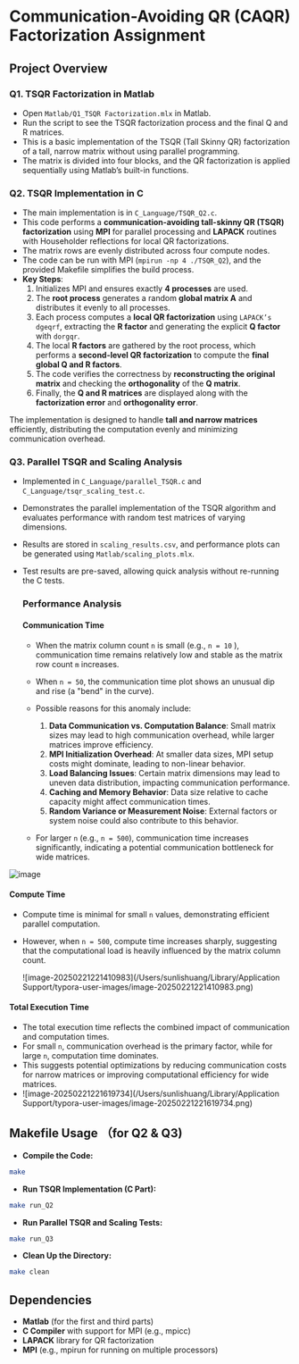 # Communication-Avoiding QR (CAQR) Factorization Assignment



## Project Overview

### Q1. TSQR Factorization in Matlab
- Open `Matlab/Q1_TSQR Factorization.mlx` in Matlab.
- Run the script to see the TSQR factorization process and the final Q and R matrices.
- This is a basic implementation of the TSQR (Tall Skinny QR) factorization of a tall, narrow matrix without using parallel programming.
- The matrix is divided into four blocks, and the QR factorization is applied sequentially using Matlab’s built-in functions.

### Q2. TSQR Implementation in C
- The main implementation is in `C_Language/TSQR_Q2.c`.
- This code performs a **communication-avoiding tall-skinny QR (TSQR) factorization** using **MPI** for parallel processing and **LAPACK** routines  with Householder reflections for local QR factorizations.
- The matrix rows are evenly distributed across four compute nodes.
- The code can be run with MPI (`mpirun -np 4 ./TSQR_Q2`), and the provided Makefile simplifies the build process.
- **Key Steps**:
  1. Initializes MPI and ensures exactly **4 processes** are used.
  2. The **root process** generates a random **global matrix A** and distributes it evenly to all processes.
  3. Each process computes a **local QR factorization** using `LAPACK’s dgeqrf`, extracting the **R factor** and generating the explicit **Q factor** with `dorgqr`.
  4. The local **R factors** are gathered by the root process, which performs a **second-level QR factorization** to compute the **final global Q and R factors**.
  5. The code verifies the correctness by **reconstructing the original matrix** and checking the **orthogonality** of the **Q matrix**.
  6. Finally, the **Q and R matrices** are displayed along with the **factorization error** and **orthogonality error**.

The implementation is designed to handle **tall and narrow matrices** efficiently, distributing the computation evenly and minimizing communication overhead.



### Q3. Parallel TSQR and Scaling Analysis

- Implemented in `C_Language/parallel_TSQR.c` and `C_Language/tsqr_scaling_test.c`.

- Demonstrates the parallel implementation of the TSQR algorithm and evaluates performance with random test matrices of varying dimensions.

- Results are stored in `scaling_results.csv`, and performance plots can be generated using `Matlab/scaling_plots.mlx`.

- Test results are pre-saved, allowing quick analysis without re-running the C tests.

  ### Performance Analysis

  #### Communication Time

  - When the matrix column count `n` is small (e.g., `n = 10` ), communication time remains relatively low and stable as the matrix row count `m` increases.

  - When `n = 50`, the communication time plot shows an unusual dip and rise (a "bend" in the curve).

  - Possible reasons for this anomaly include:

    1. **Data Communication vs. Computation Balance**: Small matrix sizes may lead to high communication overhead, while larger matrices improve efficiency.
    2. **MPI Initialization Overhead**: At smaller data sizes, MPI setup costs might dominate, leading to non-linear behavior.
    3. **Load Balancing Issues**: Certain matrix dimensions may lead to uneven data distribution, impacting communication performance.
    4. **Caching and Memory Behavior**: Data size relative to cache capacity might affect communication times.
    5. **Random Variance or Measurement Noise**: External factors or system noise could also contribute to this behavior.

  - For larger `n` (e.g., `n = 500`), communication time increases significantly, indicating a potential communication bottleneck for wide matrices.

![image](https://github.com/user-attachments/assets/7c55ee17-a97c-4a12-bf81-e05e1146f693)

  #### Compute Time

  - Compute time is minimal for small `n` values, demonstrating efficient parallel computation.

  - However, when `n = 500`, compute time increases sharply, suggesting that the computational load is heavily influenced by the matrix column count.

    ![image-20250221221410983](/Users/sunlishuang/Library/Application Support/typora-user-images/image-20250221221410983.png)

  #### Total Execution Time

  - The total execution time reflects the combined impact of communication and computation times.
  - For small `n`, communication overhead is the primary factor, while for large `n`, computation time dominates.
  - This suggests potential optimizations by reducing communication costs for narrow matrices or improving computational efficiency for wide matrices.
  - ![image-20250221221619734](/Users/sunlishuang/Library/Application Support/typora-user-images/image-20250221221619734.png)



## Makefile Usage （for Q2 & Q3)

- **Compile the Code:**
```bash
make
```
- **Run TSQR Implementation (C Part):**
```bash
make run_Q2
```
- **Run Parallel TSQR and Scaling Tests:**
```bash
make run_Q3
```
- **Clean Up the Directory:**
```bash
make clean
```

## Dependencies
- **Matlab** (for the first and third parts)
- **C Compiler** with support for MPI (e.g., mpicc)
- **LAPACK** library for QR factorization
- **MPI** (e.g., mpirun for running on multiple processors)


